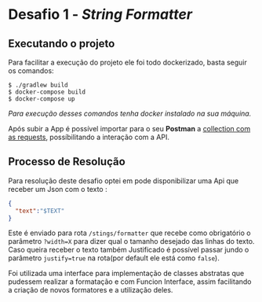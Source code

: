 # Desafio 1 - _String Formatter_

## Executando o projeto

Para facilitar a execução do projeto ele foi todo dockerizado, basta seguir os comandos:

```
$ ./gradlew build
$ docker-compose build
$ docker-compose up
```
_Para execução desses comandos tenha docker instalado na sua máquina._

Após subir a App é possível importar para o seu **Postman** a [collection com as requests](IdWall.postman_collection.json), possíbilitando a interação com a API.

## Processo de Resolução
Para resolução deste desafio optei em pode disponibilizar uma Api que receber um Json com o texto :
```json
{
  "text":"$TEXT"
}
```
Este é enviado para rota `/stings/formatter` que recebe como obrigatório o parâmetro `?width=X` para dizer qual o tamanho desejado das linhas do texto. Caso queira receber o texto também Justificado é possível passar jundo o parâmetro `justify=true` na rota(por default ele está como `false`).

Foi utilizada uma interface para implementação de classes abstratas que pudessem realizar a formatação e com Funcion Interface, assim facilitando a criação de novos formatores e a utilização deles.

